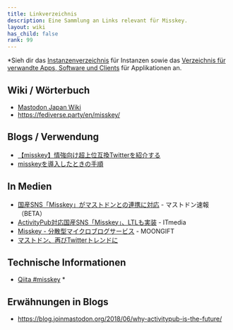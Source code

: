 ```yaml
---
title: Linkverzeichnis
description: Eine Sammlung an Links relevant für Misskey.
layout: wiki
has_child: false
rank: 99
---
```

*Sieh dir das [Instanzenverzeichnis](instances) für Instanzen sowie das [Verzeichnis für verwandte Apps, Software und Clients](apps) für Applikationen an.

## Wiki / Wörterbuch
- [Mastodon Japan Wiki](https://ja.mstdn.wiki/Misskey)
- https://fediverse.party/en/misskey/

## Blogs / Verwendung
- [【misskey】情強向け超上位互換Twitterを紹介する](https://kotodu.tumblr.com/post/172146962776/misskey%E6%83%85%E5%BC%B7%E5%90%91%E3%81%91%E8%B6%85%E4%B8%8A%E4%BD%8D%E4%BA%92%E6%8F%9Btwitter%E3%82%92%E7%B4%B9%E4%BB%8B%E3%81%99%E3%82%8B)
- [misskeyを導入したときの手順](https://www.bluecore.net/2019/07/02/tech-misskey%E3%82%92%E5%B0%8E%E5%85%A5%E3%81%97%E3%81%9F%E3%81%A8%E3%81%8D%E3%81%AE%E6%89%8B%E9%A0%86/)

## In Medien
- [国産SNS「Misskey」がマストドンとの連携に対応](https://masto.news/2018/04/15/misskey/?utm_campaign=twitter&utm_medium=twitter&utm_source=twitter) - マストドン速報（BETA）
- [ActivityPub対応国産SNS「Misskey」、LTLも実装](http://www.itmedia.co.jp/news/articles/1804/17/news124.html) - ITmedia
- [Misskey - 分散型マイクロブログサービス](https://www.moongift.jp/2018/07/misskey-%E5%88%86%E6%95%A3%E5%9E%8B%E3%83%9E%E3%82%A4%E3%82%AF%E3%83%AD%E3%83%96%E3%83%AD%E3%82%B0%E3%82%B5%E3%83%BC%E3%83%93%E3%82%B9/) - MOONGIFT
- [マストドン、再びTwitterトレンドに](http://www.itmedia.co.jp/news/articles/1808/16/news082.html)

## Technische Informationen
- [Qiita #misskey](https://qiita.com/tags/misskey)
  *

## Erwähnungen in Blogs
- https://blog.joinmastodon.org/2018/06/why-activitypub-is-the-future/
